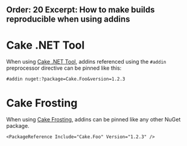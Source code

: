 Order: 20
Excerpt: How to make builds reproducible when using addins
---

# Cake .NET Tool

When using [Cake .NET Tool], addins referenced using the `#addin` preprocessor directive can be pinned like this:

```
#addin nuget:?package=Cake.Foo&version=1.2.3
```

# Cake Frosting

When using [Cake Frosting], addins can be pinned like any other NuGet package.

```
<PackageReference Include="Cake.Foo" Version="1.2.3" />
```

[Cake .NET Tool]: /docs/running-builds/runners/dotnet-tool
[Cake Frosting]: /docs/running-builds/runners/cake-frosting